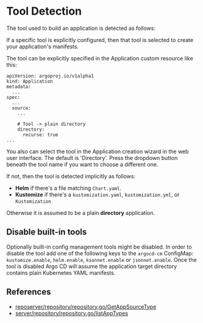 # Tool Detection

The tool used to build an application is detected as follows:

If a specific tool is explicitly configured, then that tool is selected to create your application's manifests.

The tool can be explicitly specified in the Application custom resource like this:
```
apiVersion: argoproj.io/v1alpha1
kind: Application
metadata:
  ...
spec:
  ...
  source:
    ...
    
    # Tool -> plain directory
    directory:
      recurse: true
...
```

You also can select the tool in the Application creation wizard in the web user interface. The default is 'Directory'. Press the dropdown button beneath the tool name if you want to choose a different one.


If not, then the tool is detected implicitly as follows:

* **Helm** if there's a file matching `Chart.yaml`. 
* **Kustomize** if there's a `kustomization.yaml`, `kustomization.yml`, or `Kustomization`

Otherwise it is assumed to be a plain **directory** application. 

## Disable built-in tools

Optionally built-in config management tools might be disabled. In order to disable the tool add one of the following
keys to the `argocd-cm` ConfigMap: `kustomize.enable`, `helm.enable`, `ksonnet.enable` or `jsonnet.enable`. Once the
tool is disabled Argo CD will assume the application target directory contains plain Kubernetes YAML manifests.

## References

* [reposerver/repository/repository.go/GetAppSourceType](https://github.com/argoproj/argo-cd/blob/master/reposerver/repository/repository.go#L286)
* [server/repository/repository.go/listAppTypes](https://github.com/argoproj/argo-cd/blob/master/server/repository/repository.go#L97)
